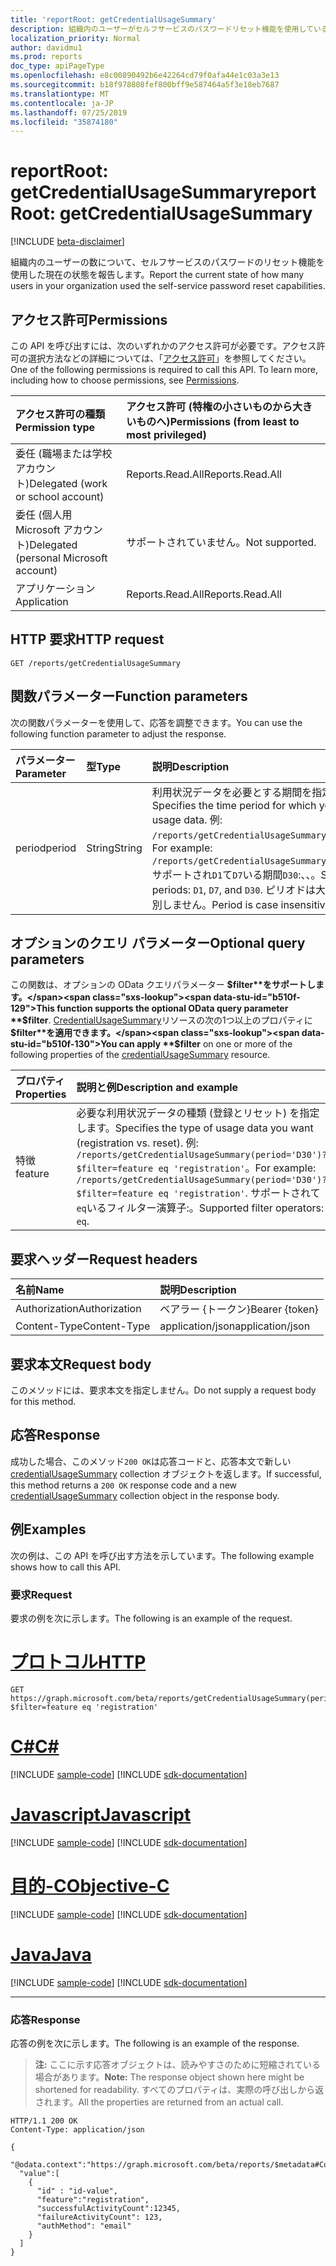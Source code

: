 ```yaml
---
title: 'reportRoot: getCredentialUsageSummary'
description: 組織内のユーザーがセルフサービスのパスワードリセット機能を使用している現在の状態を報告します。
localization_priority: Normal
author: davidmu1
ms.prod: reports
doc_type: apiPageType
ms.openlocfilehash: e8c00890492b6e42264cd79f0afa44e1c03a3e13
ms.sourcegitcommit: b18f978808fef800bff9e587464a5f3e18eb7687
ms.translationtype: MT
ms.contentlocale: ja-JP
ms.lasthandoff: 07/25/2019
ms.locfileid: "35874180"
---
```

# <a name="reportroot-getcredentialusagesummary"></a><span data-ttu-id="b510f-103">reportRoot: getCredentialUsageSummary</span><span class="sxs-lookup"><span data-stu-id="b510f-103">reportRoot: getCredentialUsageSummary</span></span>

[!INCLUDE [beta-disclaimer](../../includes/beta-disclaimer.md)]

<span data-ttu-id="b510f-104">組織内のユーザーの数について、セルフサービスのパスワードのリセット機能を使用した現在の状態を報告します。</span><span class="sxs-lookup"><span data-stu-id="b510f-104">Report the current state of how many users in your organization used the self-service password reset capabilities.</span></span>

## <a name="permissions"></a><span data-ttu-id="b510f-105">アクセス許可</span><span class="sxs-lookup"><span data-stu-id="b510f-105">Permissions</span></span>

<span data-ttu-id="b510f-p101">この API を呼び出すには、次のいずれかのアクセス許可が必要です。アクセス許可の選択方法などの詳細については、「[アクセス許可](/graph/permissions-reference)」を参照してください。</span><span class="sxs-lookup"><span data-stu-id="b510f-p101">One of the following permissions is required to call this API. To learn more, including how to choose permissions, see [Permissions](/graph/permissions-reference).</span></span>

| <span data-ttu-id="b510f-108">アクセス許可の種類</span><span class="sxs-lookup"><span data-stu-id="b510f-108">Permission type</span></span>                        | <span data-ttu-id="b510f-109">アクセス許可 (特権の小さいものから大きいものへ)</span><span class="sxs-lookup"><span data-stu-id="b510f-109">Permissions (from least to most privileged)</span></span> |
|:---------------------------------------|:--------------------------------------------|
| <span data-ttu-id="b510f-110">委任 (職場または学校アカウント)</span><span class="sxs-lookup"><span data-stu-id="b510f-110">Delegated (work or school account)</span></span>     | <span data-ttu-id="b510f-111">Reports.Read.All</span><span class="sxs-lookup"><span data-stu-id="b510f-111">Reports.Read.All</span></span> |
| <span data-ttu-id="b510f-112">委任 (個人用 Microsoft アカウント)</span><span class="sxs-lookup"><span data-stu-id="b510f-112">Delegated (personal Microsoft account)</span></span> | <span data-ttu-id="b510f-113">サポートされていません。</span><span class="sxs-lookup"><span data-stu-id="b510f-113">Not supported.</span></span> |
| <span data-ttu-id="b510f-114">アプリケーション</span><span class="sxs-lookup"><span data-stu-id="b510f-114">Application</span></span>                            | <span data-ttu-id="b510f-115">Reports.Read.All</span><span class="sxs-lookup"><span data-stu-id="b510f-115">Reports.Read.All</span></span> |

## <a name="http-request"></a><span data-ttu-id="b510f-116">HTTP 要求</span><span class="sxs-lookup"><span data-stu-id="b510f-116">HTTP request</span></span>

<!-- { "blockType": "ignored" } -->

```http
GET /reports/getCredentialUsageSummary
```

## <a name="function-parameters"></a><span data-ttu-id="b510f-117">関数パラメーター</span><span class="sxs-lookup"><span data-stu-id="b510f-117">Function parameters</span></span>

<span data-ttu-id="b510f-118">次の関数パラメーターを使用して、応答を調整できます。</span><span class="sxs-lookup"><span data-stu-id="b510f-118">You can use the following function parameter to adjust the response.</span></span>

| <span data-ttu-id="b510f-119">パラメーター</span><span class="sxs-lookup"><span data-stu-id="b510f-119">Parameter</span></span> | <span data-ttu-id="b510f-120">型</span><span class="sxs-lookup"><span data-stu-id="b510f-120">Type</span></span> | <span data-ttu-id="b510f-121">説明</span><span class="sxs-lookup"><span data-stu-id="b510f-121">Description</span></span> |
|:--------- |:---- |:----------- |
| <span data-ttu-id="b510f-122">period</span><span class="sxs-lookup"><span data-stu-id="b510f-122">period</span></span> | <span data-ttu-id="b510f-123">String</span><span class="sxs-lookup"><span data-stu-id="b510f-123">String</span></span> | <span data-ttu-id="b510f-124">利用状況データを必要とする期間を指定します。</span><span class="sxs-lookup"><span data-stu-id="b510f-124">Specifies the time period for which you need the usage data.</span></span> <span data-ttu-id="b510f-125">例: `/reports/getCredentialUsageSummary(period='D30')`。</span><span class="sxs-lookup"><span data-stu-id="b510f-125">For example: `/reports/getCredentialUsageSummary(period='D30')`.</span></span> <span data-ttu-id="b510f-126">サポートされ`D1`て`D7`いる期間`D30`:、、。</span><span class="sxs-lookup"><span data-stu-id="b510f-126">Supported periods: `D1`, `D7`, and `D30`.</span></span> <span data-ttu-id="b510f-127">ピリオドは大文字と小文字を区別しません。</span><span class="sxs-lookup"><span data-stu-id="b510f-127">Period is case insensitive.</span></span> |

## <a name="optional-query-parameters"></a><span data-ttu-id="b510f-128">オプションのクエリ パラメーター</span><span class="sxs-lookup"><span data-stu-id="b510f-128">Optional query parameters</span></span>

<span data-ttu-id="b510f-129">この関数は、オプションの OData クエリパラメーター **$filter**をサポートします。</span><span class="sxs-lookup"><span data-stu-id="b510f-129">This function supports the optional OData query parameter **$filter**.</span></span> <span data-ttu-id="b510f-130">[CredentialUsageSummary](../resources/credentialusagesummary.md)リソースの次の1つ以上のプロパティに **$filter**を適用できます。</span><span class="sxs-lookup"><span data-stu-id="b510f-130">You can apply **$filter** on one or more of the following properties of the [credentialUsageSummary](../resources/credentialusagesummary.md) resource.</span></span>

| <span data-ttu-id="b510f-131">プロパティ</span><span class="sxs-lookup"><span data-stu-id="b510f-131">Properties</span></span> | <span data-ttu-id="b510f-132">説明と例</span><span class="sxs-lookup"><span data-stu-id="b510f-132">Description and example</span></span> |
|:---- |:----------- |
| <span data-ttu-id="b510f-133">特徴</span><span class="sxs-lookup"><span data-stu-id="b510f-133">feature</span></span> | <span data-ttu-id="b510f-134">必要な利用状況データの種類 (登録とリセット) を指定します。</span><span class="sxs-lookup"><span data-stu-id="b510f-134">Specifies the type of usage data you want (registration vs. reset).</span></span> <span data-ttu-id="b510f-135">例: `/reports/getCredentialUsageSummary(period='D30')?$filter=feature eq 'registration'`。</span><span class="sxs-lookup"><span data-stu-id="b510f-135">For example: `/reports/getCredentialUsageSummary(period='D30')?$filter=feature eq 'registration'`.</span></span> <span data-ttu-id="b510f-136">サポートされて`eq`いるフィルター演算子:。</span><span class="sxs-lookup"><span data-stu-id="b510f-136">Supported filter operators: `eq`.</span></span> |

## <a name="request-headers"></a><span data-ttu-id="b510f-137">要求ヘッダー</span><span class="sxs-lookup"><span data-stu-id="b510f-137">Request headers</span></span>

| <span data-ttu-id="b510f-138">名前</span><span class="sxs-lookup"><span data-stu-id="b510f-138">Name</span></span>          | <span data-ttu-id="b510f-139">説明</span><span class="sxs-lookup"><span data-stu-id="b510f-139">Description</span></span>   |
|:--------------|:--------------|
| <span data-ttu-id="b510f-140">Authorization</span><span class="sxs-lookup"><span data-stu-id="b510f-140">Authorization</span></span> | <span data-ttu-id="b510f-141">ベアラー {トークン}</span><span class="sxs-lookup"><span data-stu-id="b510f-141">Bearer {token}</span></span> |
| <span data-ttu-id="b510f-142">Content-Type</span><span class="sxs-lookup"><span data-stu-id="b510f-142">Content-Type</span></span> | <span data-ttu-id="b510f-143">application/json</span><span class="sxs-lookup"><span data-stu-id="b510f-143">application/json</span></span> |

## <a name="request-body"></a><span data-ttu-id="b510f-144">要求本文</span><span class="sxs-lookup"><span data-stu-id="b510f-144">Request body</span></span>

<span data-ttu-id="b510f-145">このメソッドには、要求本文を指定しません。</span><span class="sxs-lookup"><span data-stu-id="b510f-145">Do not supply a request body for this method.</span></span>

## <a name="response"></a><span data-ttu-id="b510f-146">応答</span><span class="sxs-lookup"><span data-stu-id="b510f-146">Response</span></span>

<span data-ttu-id="b510f-147">成功した場合、このメソッド`200 OK`は応答コードと、応答本文で新しい[credentialUsageSummary](../resources/credentialusagesummary.md) collection オブジェクトを返します。</span><span class="sxs-lookup"><span data-stu-id="b510f-147">If successful, this method returns a `200 OK` response code and a new [credentialUsageSummary](../resources/credentialusagesummary.md) collection object in the response body.</span></span>

## <a name="examples"></a><span data-ttu-id="b510f-148">例</span><span class="sxs-lookup"><span data-stu-id="b510f-148">Examples</span></span>

<span data-ttu-id="b510f-149">次の例は、この API を呼び出す方法を示しています。</span><span class="sxs-lookup"><span data-stu-id="b510f-149">The following example shows how to call this API.</span></span>

### <a name="request"></a><span data-ttu-id="b510f-150">要求</span><span class="sxs-lookup"><span data-stu-id="b510f-150">Request</span></span>

<span data-ttu-id="b510f-151">要求の例を次に示します。</span><span class="sxs-lookup"><span data-stu-id="b510f-151">The following is an example of the request.</span></span>

# <a name="httptabhttp"></a>[<span data-ttu-id="b510f-152">プロトコル</span><span class="sxs-lookup"><span data-stu-id="b510f-152">HTTP</span></span>](#tab/http)
<!-- {
  "blockType": "request",
  "name": "reportroot_getcredentialusagesummary"
}-->

```http
GET https://graph.microsoft.com/beta/reports/getCredentialUsageSummary(period='D30')?$filter=feature eq 'registration'
```
# <a name="ctabcsharp"></a>[<span data-ttu-id="b510f-153">C#</span><span class="sxs-lookup"><span data-stu-id="b510f-153">C#</span></span>](#tab/csharp)
[!INCLUDE [sample-code](../includes/snippets/csharp/reportroot-getcredentialusagesummary-csharp-snippets.md)]
[!INCLUDE [sdk-documentation](../includes/snippets/snippets-sdk-documentation-link.md)]

# <a name="javascripttabjavascript"></a>[<span data-ttu-id="b510f-154">Javascript</span><span class="sxs-lookup"><span data-stu-id="b510f-154">Javascript</span></span>](#tab/javascript)
[!INCLUDE [sample-code](../includes/snippets/javascript/reportroot-getcredentialusagesummary-javascript-snippets.md)]
[!INCLUDE [sdk-documentation](../includes/snippets/snippets-sdk-documentation-link.md)]

# <a name="objective-ctabobjc"></a>[<span data-ttu-id="b510f-155">目的-C</span><span class="sxs-lookup"><span data-stu-id="b510f-155">Objective-C</span></span>](#tab/objc)
[!INCLUDE [sample-code](../includes/snippets/objc/reportroot-getcredentialusagesummary-objc-snippets.md)]
[!INCLUDE [sdk-documentation](../includes/snippets/snippets-sdk-documentation-link.md)]

# <a name="javatabjava"></a>[<span data-ttu-id="b510f-156">Java</span><span class="sxs-lookup"><span data-stu-id="b510f-156">Java</span></span>](#tab/java)
[!INCLUDE [sample-code](../includes/snippets/java/reportroot-getcredentialusagesummary-java-snippets.md)]
[!INCLUDE [sdk-documentation](../includes/snippets/snippets-sdk-documentation-link.md)]

---


### <a name="response"></a><span data-ttu-id="b510f-157">応答</span><span class="sxs-lookup"><span data-stu-id="b510f-157">Response</span></span>

<span data-ttu-id="b510f-158">応答の例を次に示します。</span><span class="sxs-lookup"><span data-stu-id="b510f-158">The following is an example of the response.</span></span>

> <span data-ttu-id="b510f-159">**注:** ここに示す応答オブジェクトは、読みやすさのために短縮されている場合があります。</span><span class="sxs-lookup"><span data-stu-id="b510f-159">**Note:** The response object shown here might be shortened for readability.</span></span> <span data-ttu-id="b510f-160">すべてのプロパティは、実際の呼び出しから返されます。</span><span class="sxs-lookup"><span data-stu-id="b510f-160">All the properties are returned from an actual call.</span></span>

<!-- {
  "blockType": "response",
  "truncated": true,
  "@odata.type": "microsoft.graph.credentialUsageSummary",
  "isCollection": true
} -->

```http
HTTP/1.1 200 OK
Content-Type: application/json

{
  "@odata.context":"https://graph.microsoft.com/beta/reports/$metadata#Collection(microsoft.graph.getCredentialUsageSummary)",
  "value":[
    {
      "id" : "id-value",
      "feature":"registration",
      "successfulActivityCount":12345,
      "failureActivityCount": 123,
      "authMethod": "email"
    }
  ]
}
```

<!-- uuid: 16cd6b66-4b1a-43a1-adaf-3a886856ed98
2019-02-04 14:57:30 UTC -->
<!-- {
  "type": "#page.annotation",
  "description": "reportRoot: getCredentialUsageSummary",
  "keywords": "",
  "section": "documentation",
  "tocPath": ""
}-->
